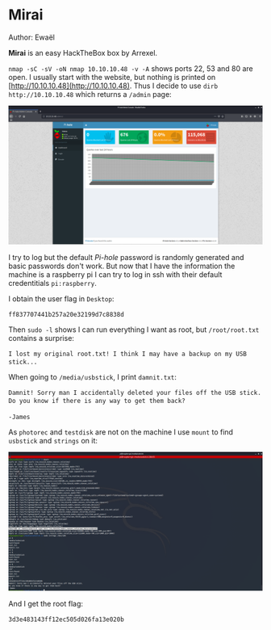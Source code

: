 # Mirai

Author: Ewaël

**Mirai** is an easy HackTheBox box by Arrexel.

`nmap -sC -sV -oN nmap 10.10.10.48 -v -A` shows ports 22, 53 and 80 are open. I usually start with the website, but nothing is printed on [http://10.10.10.48](http://10.10.10.48). Thus I decide to use `dirb http://10.10.10.48` which returns a `/admin` page:

![pi](pi.png)

I try to log but the default *Pi-hole* password is randomly generated and basic passwords don't work. But now that I have the information the machine is a raspberry pi I can try to log in ssh with their default credentitials `pi:raspberry`.

I obtain the user flag in `Desktop`:

```
ff837707441b257a20e32199d7c8838d
```

Then `sudo -l` shows I can run everything I want as root, but `/root/root.txt` contains a surprise:

```
I lost my original root.txt! I think I may have a backup on my USB stick...
```

When going to `/media/usbstick`, I print `damnit.txt`:

```
Damnit! Sorry man I accidentally deleted your files off the USB stick.
Do you know if there is any way to get them back?

-James
```

As `photorec` and `testdisk` are not on the machine I use `mount` to find `usbstick` and `strings` on it:

![flag](flag.png)

And I get the root flag:

```
3d3e483143ff12ec505d026fa13e020b
```
